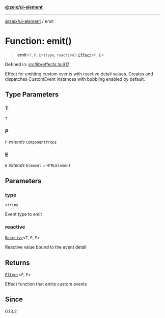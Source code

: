 [**@zeix/ui-element**](../README.md)

***

[@zeix/ui-element](../globals.md) / emit

# Function: emit()

> **emit**\<`T`, `P`, `E`\>(`type`, `reactive`): [`Effect`](../type-aliases/Effect.md)\<`P`, `E`\>

Defined in: [src/lib/effects.ts:617](https://github.com/zeixcom/ui-element/blob/d13febaf363936558771161c1c4f66e2034f5ec3/src/lib/effects.ts#L617)

Effect for emitting custom events with reactive detail values.
Creates and dispatches CustomEvent instances with bubbling enabled by default.

## Type Parameters

### T

`T`

### P

`P` *extends* [`ComponentProps`](../type-aliases/ComponentProps.md)

### E

`E` *extends* `Element` = `HTMLElement`

## Parameters

### type

`string`

Event type to emit

### reactive

[`Reactive`](../type-aliases/Reactive.md)\<`T`, `P`, `E`\>

Reactive value bound to the event detail

## Returns

[`Effect`](../type-aliases/Effect.md)\<`P`, `E`\>

Effect function that emits custom events

## Since

0.13.2
